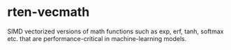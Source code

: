 # rten-vecmath

SIMD vectorized versions of math functions such as exp, erf, tanh, softmax etc.
that are performance-critical in machine-learning models.
